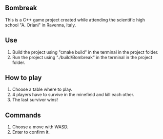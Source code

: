 ## Bombreak

This is a C++ game project created while attending the scientific high school "A. Oriani" in Ravenna, Italy.

## Use

1) Build the project using "cmake build" in the terminal in the project folder.
2) Run the project using "./build/Bombreak" in the terminal in the project folder.

## How to play

1) Choose a table where to play.
2) 4 players have to survive in the minefield and kill each other. 
3) The last survivor wins!

## Commands

1) Choose a move with WASD.
2) Enter to confirm it.
